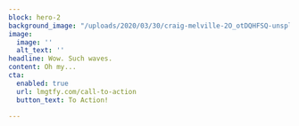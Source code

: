 ```yaml
---
block: hero-2
background_image: "/uploads/2020/03/30/craig-melville-2O_otDQHFSQ-unsplash.jpg"
image:
  image: ''
  alt_text: ''
headline: Wow. Such waves.
content: Oh my...
cta:
  enabled: true
  url: lmgtfy.com/call-to-action
  button_text: To Action!

---
```

